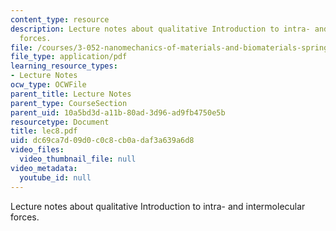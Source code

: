 ```yaml
---
content_type: resource
description: Lecture notes about qualitative Introduction to intra- and intermolecular
  forces.
file: /courses/3-052-nanomechanics-of-materials-and-biomaterials-spring-2007/dc69ca7d09d0c0c8cb0adaf3a639a6d8_lec8.pdf
file_type: application/pdf
learning_resource_types:
- Lecture Notes
ocw_type: OCWFile
parent_title: Lecture Notes
parent_type: CourseSection
parent_uid: 10a5bd3d-a11b-80ad-3d96-ad9fb4750e5b
resourcetype: Document
title: lec8.pdf
uid: dc69ca7d-09d0-c0c8-cb0a-daf3a639a6d8
video_files:
  video_thumbnail_file: null
video_metadata:
  youtube_id: null
---
```

Lecture notes about qualitative Introduction to intra- and intermolecular forces.

